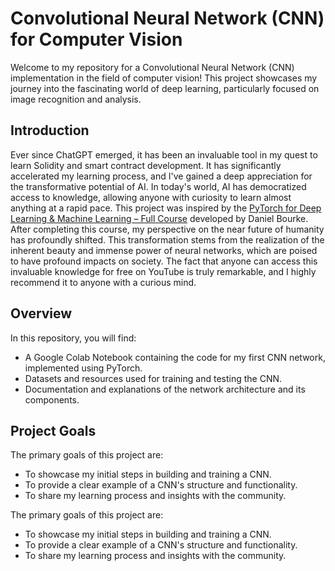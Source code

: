 
# Convolutional Neural Network (CNN) for Computer Vision

Welcome to my repository for a Convolutional Neural Network (CNN) implementation in the field of computer vision! This project showcases my journey into the fascinating world of deep learning, particularly focused on image recognition and analysis.

## Introduction

Ever since ChatGPT emerged, it has been an invaluable tool in my quest to learn Solidity and smart contract development. It has significantly accelerated my learning process, and I've gained a deep appreciation for the transformative potential of AI. In today's world, AI has democratized access to knowledge, allowing anyone with curiosity to learn almost anything at a rapid pace. This project was inspired by the [PyTorch for Deep Learning & Machine Learning – Full Course](https://www.youtube.com/watch?v=V_xro1bcAuA)  developed by Daniel Bourke. After completing this course, my perspective on the near future of humanity has profoundly shifted. This transformation stems from the realization of the inherent beauty and immense power of neural networks, which are poised to have profound impacts on society. The fact that anyone can access this invaluable knowledge for free on YouTube is truly remarkable, and I highly recommend it to anyone with a curious mind.

## Overview

In this repository, you will find:
- A Google Colab Notebook containing the code for my first CNN network, implemented using PyTorch.
- Datasets and resources used for training and testing the CNN.
- Documentation and explanations of the network architecture and its components.

## Project Goals

The primary goals of this project are:
- To showcase my initial steps in building and training a CNN.
- To provide a clear example of a CNN's structure and functionality.
- To share my learning process and insights with the community.



The primary goals of this project are:
- To showcase my initial steps in building and training a CNN.
- To provide a clear example of a CNN's structure and functionality.
- To share my learning process and insights with the community.

